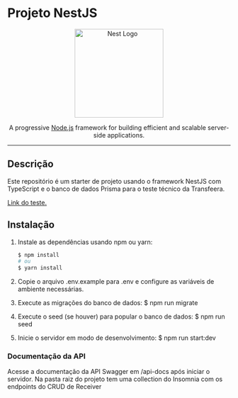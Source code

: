 # Projeto NestJS

<p align="center">
  <a href="http://nestjs.com/" target="blank"><img src="https://nestjs.com/img/logo-small.svg" width="200" alt="Nest Logo" /></a>
</p>

<p align="center">
  A progressive <a href="http://nodejs.org" target="_blank">Node.js</a> framework for building efficient and scalable server-side applications.
</p>

---

## Descrição

Este repositório é um starter de projeto usando o framework NestJS com TypeScript e o banco de dados Prisma para o teste técnico da Transfeera.

<a href= "https://docs.google.com/document/d/1U1_Z4lKr3nG3fB9WvGAsEtnhCmWMSJG2d5qR7QK-vWE/edit#heading=h.qh20yjwi1t0">Link do teste. </a>

## Instalação

1. Instale as dependências usando npm ou yarn:

   ```bash
   $ npm install
   # ou
   $ yarn install

2. Copie o arquivo .env.example para .env e configure as variáveis de ambiente necessárias.

3. Execute as migrações do banco de dados:
  $ npm run migrate

4. Execute o seed (se houver) para popular o banco de dados:
  $ npm run seed

5. Inicie o servidor em modo de desenvolvimento:
  $ npm run start:dev

### Documentação da API
Acesse a documentação da API Swagger em /api-docs após iniciar o servidor.
Na pasta raiz do projeto tem uma collection do Insomnia com os endpoints do CRUD de Receiver
